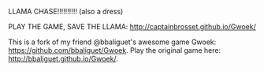 LLAMA CHASE!!!!!!!!!!
(also a dress)

PLAY THE GAME, SAVE THE LLAMA: http://captainbrosset.github.io/Gwoek/


This is a fork of my friend @bbaliguet's awesome game Gwoek: https://github.com/bbaliguet/Gwoek. Play the original game here: http://bbaliguet.github.io/Gwoek/.